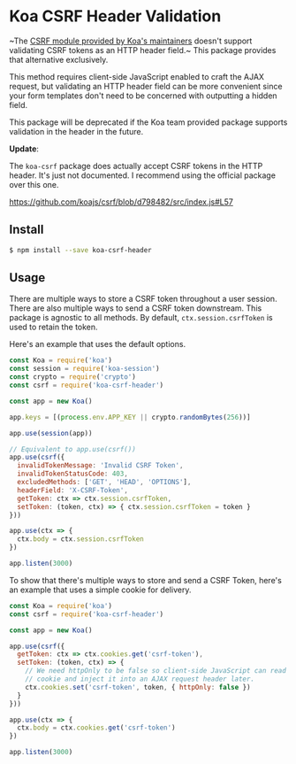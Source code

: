 # Koa CSRF Header Validation

~The [CSRF module provided by Koa's maintainers](#koa-csrf) doesn't support
validating CSRF tokens as an HTTP header field.~ This package provides that
alternative exclusively.

This method requires client-side JavaScript enabled to craft the AJAX request,
but validating an HTTP header field can be more convenient since your form
templates don't need to be concerned with outputting a hidden field.

This package will be deprecated if the Koa team provided package supports
validation in the header in the future.

**Update**:

The `koa-csrf` package does actually accept CSRF tokens in the HTTP header. It's
just not documented. I recommend using the official package over this one.

https://github.com/koajs/csrf/blob/d798482/src/index.js#L57

## Install

```sh
$ npm install --save koa-csrf-header
```

## Usage

There are multiple ways to store a CSRF token throughout a user session. There
are also multiple ways to send a CSRF token downstream. This package is agnostic
to all methods. By default, `ctx.session.csrfToken` is used to retain the
token.

Here's an example that uses the default options.

```js
const Koa = require('koa')
const session = require('koa-session')
const crypto = require('crypto')
const csrf = require('koa-csrf-header')

const app = new Koa()

app.keys = [(process.env.APP_KEY || crypto.randomBytes(256))]

app.use(session(app))

// Equivalent to app.use(csrf())
app.use(csrf({
  invalidTokenMessage: 'Invalid CSRF Token',
  invalidTokenStatusCode: 403,
  excludedMethods: ['GET', 'HEAD', 'OPTIONS'],
  headerField: 'X-CSRF-Token',
  getToken: ctx => ctx.session.csrfToken,
  setToken: (token, ctx) => { ctx.session.csrfToken = token }
}))

app.use(ctx => {
  ctx.body = ctx.session.csrfToken
})

app.listen(3000)
```

To show that there's multiple ways to store and send a CSRF Token, here's an
example that uses a simple cookie for delivery.

```js
const Koa = require('koa')
const csrf = require('koa-csrf-header')

const app = new Koa()

app.use(csrf({
  getToken: ctx => ctx.cookies.get('csrf-token'),
  setToken: (token, ctx) => {
    // We need httpOnly to be false so client-side JavaScript can read the
    // cookie and inject it into an AJAX request header later.
    ctx.cookies.set('csrf-token', token, { httpOnly: false })
  }
}))

app.use(ctx => {
  ctx.body = ctx.cookies.get('csrf-token')
})

app.listen(3000)
```

[#koa-csrf]: https://github.com/koajs/csrf
